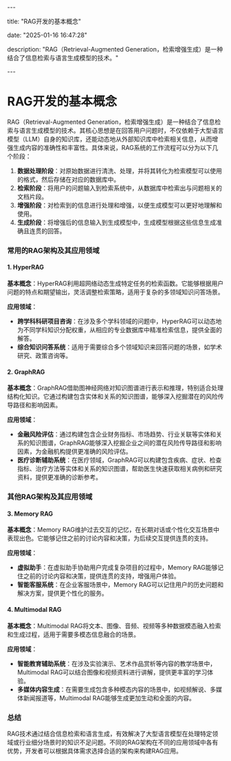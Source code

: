 \---

title: "RAG开发的基本概念"

date: "2025-01-16 16:47:28"

description: "RAG（Retrieval-Augmented Generation，检索增强生成）是一种结合了信息检索与语言生成模型的技术。"

\---

# RAG开发的基本概念

RAG（Retrieval-Augmented Generation，检索增强生成）是一种结合了信息检索与语言生成模型的技术。其核心思想是在回答用户问题时，不仅依赖于大型语言模型（LLM）自身的知识库，还能动态地从外部知识库中检索相关信息，从而增强生成内容的准确性和丰富性。具体来说，RAG系统的工作流程可以分为以下几个阶段：

1. **数据处理阶段**：对原始数据进行清洗、处理，并将其转化为检索模型可以使用的格式，然后存储在对应的数据库中。
2. **检索阶段**：将用户的问题输入到检索系统中，从数据库中检索出与问题相关的文档片段。
3. **增强阶段**：对检索到的信息进行处理和增强，以便生成模型可以更好地理解和使用。
4. **生成阶段**：将增强后的信息输入到生成模型中，生成模型根据这些信息生成准确且连贯的回答。

### 常用的RAG架构及其应用领域

#### 1. HyperRAG

**基本概念**：HyperRAG利用超网络动态生成特定任务的检索函数。它能够根据用户问题的特点和期望输出，灵活调整检索策略，适用于复杂的多领域知识问答场景。

**应用领域**：

- **跨学科科研项目咨询**：在涉及多个学科领域的问题中，HyperRAG可以动态地为不同学科知识分配权重，从相应的专业数据库中精准检索信息，提供全面的解答。
- **综合知识问答系统**：适用于需要综合多个领域知识来回答问题的场景，如学术研究、政策咨询等。

#### 2. GraphRAG

**基本概念**：GraphRAG借助图神经网络对知识图谱进行表示和推理，特别适合处理结构化知识。它通过构建包含实体和关系的知识图谱，能够深入挖掘潜在的风险传导路径和影响因素。

**应用领域**：

- **金融风险评估**：通过构建包含企业财务指标、市场趋势、行业关联等实体和关系的知识图谱，GraphRAG能够深入挖掘企业之间的潜在风险传导路径和影响因素，为金融机构提供更准确的风险评估。
- **医疗诊断辅助系统**：在医疗领域，GraphRAG可以构建包含疾病、症状、检查指标、治疗方法等实体和关系的知识图谱，帮助医生快速获取相关病例和研究资料，提供更准确的诊断参考。

### 其他RAG架构及其应用领域

#### 3. Memory RAG

**基本概念**：Memory RAG维护过去交互的记忆，在长期对话或个性化交互场景中表现出色。它能够记住之前的讨论内容和决策，为后续交互提供连贯的支持。

**应用领域**：

- **虚拟助手**：在虚拟助手协助用户完成复杂项目的过程中，Memory RAG能够记住之前的讨论内容和决策，提供连贯的支持，增强用户体验。
- **智能客服系统**：在企业客服场景中，Memory RAG可以记住用户的历史问题和解决方案，提供更个性化的服务。

#### 4. Multimodal RAG

**基本概念**：Multimodal RAG将文本、图像、音频、视频等多种数据模态融入检索和生成过程，适用于需要多模态信息融合的场景。

**应用领域**：

- **智能教育辅助系统**：在涉及实验演示、艺术作品赏析等内容的教学场景中，Multimodal RAG可以结合图像和视频资料进行讲解，提供更丰富的学习体验。
- **多媒体内容生成**：在需要生成包含多种模态内容的场景中，如视频解说、多媒体新闻报道等，Multimodal RAG能够生成更加生动和全面的内容。

### 总结

RAG技术通过结合信息检索和语言生成，有效解决了大型语言模型在处理特定领域或行业细分场景时的知识不足问题。不同的RAG架构在不同的应用领域中各有优势，开发者可以根据具体需求选择合适的架构来构建RAG应用。